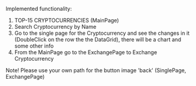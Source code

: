 Implemented functionality:
1. TOP-15 CRYPTOCURRENCIES (MainPage)
2. Search Cryptocurrency by Name
3. Go to the single page for the Cryptocurrency and see the changes in it (DoubleClick on the row the the DataGrid), there will be a chart and some other info
4. From the MainPage go to the ExchangePage to Exchange Cryptocurrency

Note! Please use your own path for the button image 'back' (SinglePage, ExchangePage)

